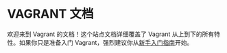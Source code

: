 # VAGRANT 文档 #

欢迎来到 Vagrant 的文档！这个站点文档详细覆盖了 Vagrant 从上到下的所有特性。如果你只是准备入门 Vagrant，强烈建议你从[新手入门指南][getting started]开始。

[getting started]: https://docs.vagrantup.com/v2/getting-started/